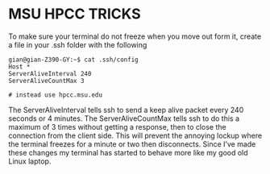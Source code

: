 # MSU HPCC TRICKS

To make sure your terminal do not freeze when you move out form it, create a 
file in your .ssh folder with the following

```
gian@gian-Z390-GY:~$ cat .ssh/config 
Host *
ServerAliveInterval 240
ServerAliveCountMax 3

# instead use hpcc.msu.edu
```

The ServerAliveInterval tells ssh to send a keep alive packet every 240 seconds
or 4 minutes. The ServerAliveCountMax tells ssh to do this a maximum of 3 times 
without getting a response, then to close the connection from the client side.
This will prevent the annoying lockup where the terminal freezes for a minute or
two then disconnects. Since I’ve made these changes my terminal has started to 
behave more like my good old Linux laptop.
